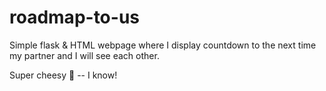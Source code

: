 # roadmap-to-us

Simple flask & HTML webpage where I display countdown to the next time my partner and I will see each other.

Super cheesy :cheese: -- I know!
